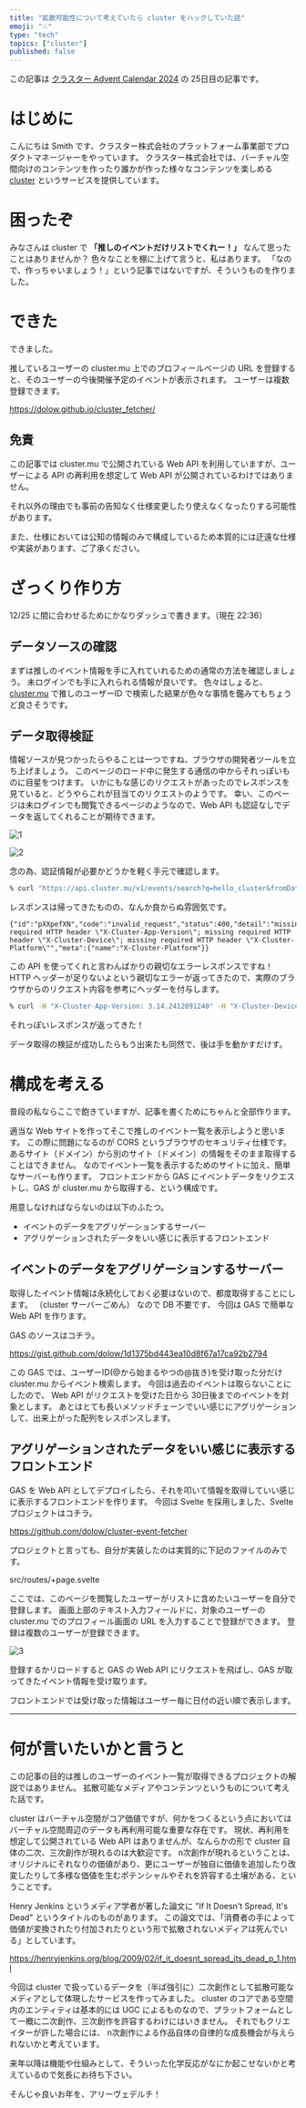 ```yaml
---
title: "拡散可能性について考えていたら cluster をハックしていた話"
emoji: "💥"
type: "tech"
topics: ["cluster"]
published: false
---
```


この記事は [クラスター Advent Calendar 2024](https://qiita.com/advent-calendar/2024/cluster) の 25日目の記事です。

# はじめに

こんにちは Smith です、クラスター株式会社のプラットフォーム事業部でプロダクトマネージャーをやっています。
クラスター株式会社では、バーチャル空間向けのコンテンツを作ったり誰かが作った様々なコンテンツを楽しめる [cluster](https://cluster.mu/) というサービスを提供しています。


# 困ったぞ

みなさんは cluster で **「推しのイベントだけリストでくれー！」** なんて思ったことはありませんか？
色々なことを棚に上げて言うと、私はあります。
「なので、作っちゃいましょう！」という記事ではないですが、そういうものを作りました。


# できた

できました。

推しているユーザーの cluster.mu 上でのプロフィールベージの URL を登録すると、そのユーザーの今後開催予定のイベントが表示されます。
ユーザーは複数登録できます。

https://dolow.github.io/cluster_fetcher/


## 免責

この記事では cluster.mu で公開されている Web API を利用していますが、ユーザーによる API の再利用を想定して Web API が公開されているわけではありません。

それ以外の理由でも事前の告知なく仕様変更したり使えなくなったりする可能性があります。

また、仕様においては公知の情報のみで構成しているため本質的には迂遠な仕様や実装があります、ご了承ください。


# ざっくり作り方

12/25 に間に合わせるためにかなりダッシュで書きます。（現在 22:36）

## データソースの確認

まずは推しのイベント情報を手に入れていれるための通常の方法を確認しましょう。
未ログインでも手に入れられる情報が良いです。
色々はしょると、[cluster.mu](https://cluster.mu) で推しのユーザーID で検索した結果が色々な事情を鑑みてもちょうど良さそうです。

## データ取得検証

情報ソースが見つかったらやることは一つですね、ブラウザの開発者ツールを立ち上げましょう。
このページのロード中に発生する通信の中からそれっぽいものに目星をつけます。
いかにもな感じのリクエストがあったのでレスポンスを見ていると、どうやらこれが目当てのリクエストのようです。
幸い、このページは未ログインでも閲覧できるページのようなので、Web API も認証なしでデータを返してくれることが期待できます。

![1](/images/hack-cluster/1.png)

![2](/images/hack-cluster/2.png)


念の為、認証情報が必要かどうかを軽く手元で確認します。

```bash
% curl "https://api.cluster.mu/v1/events/search?q=hello_cluster&fromDate=20241101&toDate=20241231&includeClosed=true&pageSize=40"
```

レスポンスは帰ってきたものの、なんか良からぬ雰囲気です。

```
{"id":"pXXpefXN","code":"invalid_request","status":400,"detail":"missing required HTTP header \"X-Cluster-App-Version\"; missing required HTTP header \"X-Cluster-Device\"; missing required HTTP header \"X-Cluster-Platform\"","meta":{"name":"X-Cluster-Platform"}}
```

この API を使ってくれと言わんばかりの親切なエラーレスポンスですね！
HTTP ヘッダーが足りないよという親切なエラーが返ってきたので、実際のブラウザからのリクエスト内容を参考にヘッダーを付与します。


```bash
% curl -H "X-Cluster-App-Version: 3.14.2412091240" -H "X-Cluster-Device: Web" -H "X-Cluster-Platform: Web" "https://api.cluster.mu/v1/events/search?q=hello_cluster&fromDate=20241101&toDate=20241231&includeClosed=true&pageSize=40"
```

それっぽいレスポンスが返ってきた！

データ取得の検証が成功したらもう出来たも同然で、後は手を動かすだけす。

# 構成を考える

普段の私ならここで飽きていますが、記事を書くためにちゃんと全部作ります。

適当な Web サイトを作ってそこで推しのイベント一覧を表示しようと思います。
この際に問題になるのが CORS というブラウザのセキュリティ仕様です。
あるサイト（ドメイン）から別のサイト（ドメイン）の情報をそのまま取得することはできません。
なのでイベント一覧を表示するためのサイトに加え、簡単なサーバーも作ります。
フロントエンドから GAS にイベントデータをリクエストし、GAS が cluster.mu から取得する、という構成です。

用意しなければならないのは以下のふたつ。

- イベントのデータをアグリゲーションするサーバー
- アグリゲーションされたデータをいい感じに表示するフロントエンド

## イベントのデータをアグリゲーションするサーバー

取得したイベント情報は永続化しておく必要はないので、都度取得することにします。 （cluster サーバーごめん）
なので DB 不要です、 今回は GAS で簡単な Web API を作ります。

GAS のソースはコチラ。

https://gist.github.com/dolow/1d1375bd443ea10d8f67a17ca92b2794

この GAS では、ユーザーID(@から始まるやつの@抜き)を受け取った分だけ cluster.mu からイベント検索します。
今回は過去のイベントは取らないことにしたので、 Web API がリクエストを受けた日から 30日後までのイベントを対象とします。
あとはとても長いメソッドチェーンでいい感じにアグリゲーションして、出来上がった配列をレスポンスします。

## アグリゲーションされたデータをいい感じに表示するフロントエンド

GAS を Web API としてデプロイしたら、それを叩いて情報を取得していい感じに表示するフロントエンドを作ります。
今回は Svelte を採用しました、Svelte プロジェクトはコチラ。

https://github.com/dolow/cluster-event-fetcher

プロジェクトと言っても、自分が実装したのは実質的に下記のファイルのみです。

src/routes/+page.svelte

ここでは、このページを閲覧したユーザーがリストに含めたいユーザーを自分で登録します。
画面上部のテキスト入力フィールドに、対象のユーザーの cluster.mu でのプロフィール画面の URL を入力することで登録ができます。
登録は複数のユーザーが登録できます。

![3](/images/hack-cluster/3.png)

登録するかリロードすると GAS の Web API にリクエストを飛ばし、GAS が取ってきたイベント情報を受け取ります。

フロントエンドでは受け取った情報はユーザー毎に日付の近い順で表示します。

----

# 何が言いたいかと言うと

この記事の目的は推しのユーザーのイベント一覧が取得できるプロジェクトの解説ではありません。
拡散可能なメディアやコンテンツというものについて考えた話です。

cluster はバーチャル空間がコア価値ですが、何かをつくるという点においてはバーチャル空間周辺のデータも再利用可能な重要な存在です。
現状、再利用を想定して公開されている Web API はありませんが、なんらかの形で cluster 自体の二次、三次創作が現れるのは大歓迎です。
n次創作が現れるということは、オリジナルにそれなりの価値があり、更にユーザーが独自に価値を追加したり改変したりして多様な価値を生むポテンシャルやそれを許容する土壌がある、ということです。

Henry Jenkins というメディア学者が著した論文に "If It Doesn't Spread, It's Dead" というタイトルのものがあります。
この論文では、「消費者の手によって価値が変換されたり付加されたりという形で拡散されないメディアは死んでいる」としています。

https://henryjenkins.org/blog/2009/02/if_it_doesnt_spread_its_dead_p_1.html

今回は cluster で扱っているデータを（半ば強引に）二次創作として拡散可能なメディアとして体現したサービスを作ってみました。
cluster のコアである空間内のエンティティは基本的には UGC によるものなので、プラットフォームとして一概に二次創作、三次創作を許容するわけにはいきません。
それでもクリエイターが許した場合には、 n次創作による作品自体の自律的な成長機会が与えられないかと考えています。

来年以降は機能や仕組みとして、そういった化学反応がなにか起こせないかと考えているので気長にお待ち下さい。

そんじゃ良いお年を、アリーヴェデルチ！